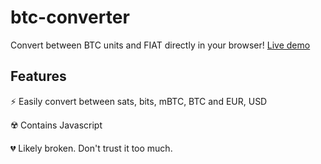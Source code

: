 # btc-converter
Convert between BTC units and FIAT directly in your browser! [Live demo](https://btc-converter.danielabrozzoni.com)

## Features
⚡ Easily convert between sats, bits, mBTC, BTC and EUR, USD

☢️ Contains Javascript

💔 Likely broken. Don't trust it too much.
